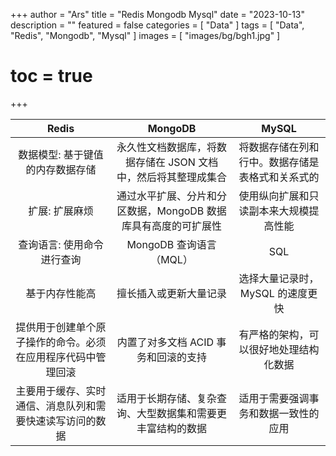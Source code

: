 +++
author = "Ars"
title = "Redis Mongodb Mysql"
date = "2023-10-13"
description = ""
featured = false
categories = [
  "Data"
]
tags = [
  "Data", "Redis", "Mongodb", "Mysql"
]
images = [
  "images/bg/bgh1.jpg"
]
# toc = true
+++ 

|Redis| MongoDB| MySQL |
|:---:|:---:| :---: |
|数据模型: 基于键值的内存数据存储| 永久性文档数据库，将数据存储在 JSON 文档中，然后将其整理成集合| 将数据存储在列和行中。数据存储是表格式和关系式的 |
|扩展: 扩展麻烦| 通过水平扩展、分片和分区数据，MongoDB 数据库具有高度的可扩展性 |  使用纵向扩展和只读副本来大规模提高性能 |
| 查询语言: 使用命令进行查询| MongoDB 查询语言（MQL）| SQL |
| 基于内存性能高 | 擅长插入或更新大量记录 | 选择大量记录时，MySQL 的速度更快 |
| 提供用于创建单个原子操作的命令。必须在应用程序代码中管理回滚 | 内置了对多文档 ACID 事务和回滚的支持 | 有严格的架构，可以很好地处理结构化数据 |
| 主要用于缓存、实时通信、消息队列和需要快速读写访问的数据|适用于长期存储、复杂查询、大型数据集和需要更丰富结构的数据|适用于需要强调事务和数据一致性的应用|


